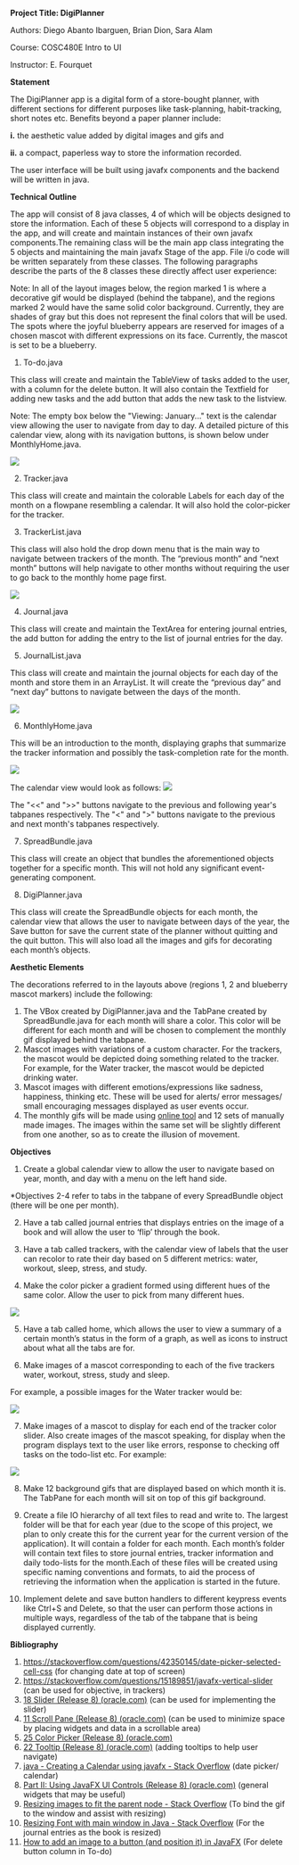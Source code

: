 ﻿**Project Title: DigiPlanner**

Authors: Diego Abanto Ibarguen, Brian Dion, Sara Alam 

Course: COSC480E Intro to UI

Instructor: E. Fourquet

**Statement**

The DigiPlanner app is a digital form of a store-bought planner, with different sections for different purposes like task-planning, habit-tracking, short notes etc. Benefits beyond a paper planner include: 

**i.** the aesthetic value added by digital images and gifs and 

**ii.** a compact, paperless way to store the information recorded.

The user interface will be built using javafx components and the backend will be written in java.

**Technical Outline**

The app will consist of 8 java classes, 4 of which will be objects designed to store the information. Each of these 5 objects will correspond to a display in the app, and will create and maintain instances of their own javafx components.The remaining class will be the main app class integrating the 5 objects and maintaining the main javafx Stage of the app. File i/o code will be written separately from these classes. The following paragraphs describe the parts of the 8 classes these directly affect user experience:

Note: In all of the layout images below, the region marked 1 is where a decorative gif would be displayed (behind the tabpane), and the regions marked 2 would have the same solid color background. Currently, they are shades of gray but this does not represent the final colors that will be used. The spots where the joyful blueberry appears are reserved for images of a chosen mascot with different expressions on its face. Currently, the mascot is set to be a blueberry.

1. To-do.java

This class will create and maintain the TableView of tasks added to the user, with a column for the delete button. It will also contain the Textfield for adding new tasks and the add button that adds the new task to the listview.

Note: The empty box below the "Viewing: January..." text is the calendar view allowing the user to navigate from day to day. A detailed picture of this calendar view, along with its navigation buttons, is shown below under MonthlyHome.java.

![](Aspose.Words.0389e381-3f65-4263-8a5b-31437e634615.001.jpeg)

2. Tracker.java

This class will create and maintain the colorable Labels for each day of the month on a flowpane resembling a calendar. It will also hold the color-picker for the tracker.

3. TrackerList.java

This class will also hold the drop down menu that is the main way to navigate between trackers of the month. The “previous month” and “next month” buttons will help navigate to other months without requiring the user to go back to the monthly home page first.

![](Aspose.Words.0389e381-3f65-4263-8a5b-31437e634615.002.jpeg)

4. Journal.java

This class will create and maintain the TextArea for entering journal entries, the add button for adding the entry to the list of journal entries for the day.

5. JournalList.java

This class will create and maintain the journal objects for each day of the month and store them in an ArrayList. It will create the “previous day” and “next day” buttons to navigate between the days of the month.

![](Aspose.Words.0389e381-3f65-4263-8a5b-31437e634615.003.jpeg)

6. MonthlyHome.java

This will be an introduction to the month, displaying graphs that summarize the tracker information and possibly the task-completion rate for the month.

![](Aspose.Words.0389e381-3f65-4263-8a5b-31437e634615.004.jpeg)

The calendar view would look as follows:
![](Aspose.Words.0389e381-3f65-4263-8a5b-31437e634615.005.jpeg)

The "<<" and ">>" buttons navigate to the previous and following year's tabpanes respectively. The "<" and ">" buttons navigate to the previous and next month's tabpanes respectively.

7. SpreadBundle.java

This class will create an object that bundles the aforementioned objects together for a specific month. This will not hold any significant event-generating component.

8. DigiPlanner.java

This class will create the SpreadBundle objects for each month, the calendar view that allows the user to navigate between days of the year, the Save button for save the current state of the planner without quitting and the quit button. This will also load all the images and gifs for decorating each month’s objects.


**Aesthetic Elements**


The decorations referred to in the layouts above (regions 1, 2 and blueberry mascot markers) include the following:

1. The VBox created by DigiPlanner.java and the TabPane created by SpreadBundle.java for each month will share a color. This color will be different for each month and will be chosen to complement the monthly gif displayed behind the tabpane.
2. Mascot images with variations of a custom character. For the trackers, the mascot would be depicted doing something related to the tracker. For example, for the Water tracker, the mascot would be depicted drinking water.
3. Mascot images with different emotions/expressions like sadness, happiness, thinking etc. These will be used for alerts/ error messages/ small encouraging messages displayed as user events occur.
4. The monthly gifs will be made using [online tool](https://ezgif.com/optimize/ezgif-5-d7f46a0b5d.gif) and 12 sets of manually made images. The images within the same set will be slightly different from one another, so as to create the illusion of movement.

**Objectives**

1. Create a global calendar view to allow the user to navigate based on year, month, and day with a menu on the left hand side.

\*Objectives 2-4 refer to tabs in the tabpane of every SpreadBundle object (there will be one per month).

2. Have a tab called journal entries that displays entries on the image of a book and will allow the user to ‘flip’ through the book.
   
3. Have a tab called trackers, with the calendar view of labels that the user can recolor to rate their day based on 5 different metrics: water, workout, sleep, stress, and study.
4. Make the color picker a gradient formed using different hues of the same color. Allow the user to pick from many different hues.

![](color_picker.png)

5. Have a tab called home, which allows the user to view a summary of a certain month’s status in the form of a graph, as well as icons to instruct about what all the tabs are for.
   
6. Make images of a mascot corresponding to each of the five trackers water, workout, stress, study and sleep.

For example, a possible images for the Water tracker would be:

![](mascot_water.png)

7. Make images of a mascot to display for each end of the tracker color slider. Also create images of the mascot speaking, for display when the program displays text to the user like errors, response to checking off tasks on the todo-list etc. For example:

![](BlueBerryFaces2.png)

8. Make 12 background gifs that are displayed based on which month it is. The TabPane for each month will sit on top of this gif background.
   
9.  Create a file IO hierarchy of all text files to read and write to. The largest folder will be that for each year (due to the scope of this project, we plan to only create this for the current year for the current version of the application). It will contain a folder for each month. Each month’s folder will contain text files to store journal entries, tracker information and daily todo-lists for the month.Each of these files will be created using specific naming conventions and formats, to aid the process of retrieving the information when the application is started in the future.
    
10. Implement delete and save button handlers to different keypress events like Ctrl+S and Delete, so that the user can perform those actions in multiple ways, regardless of the tab of the tabpane that is being displayed currently.

**Bibliography**

1. <https://stackoverflow.com/questions/42350145/date-picker-selected-cell-css> (for changing date at top of screen)
2. <https://stackoverflow.com/questions/15189851/javafx-vertical-slider> (can be used for objective, in trackers)
3. [18 Slider (Release 8) (oracle.com)](https://docs.oracle.com/javase/8/javafx/user-interface-tutorial/slider.htm#CCHFBJCH) (can be used for implementing the slider)
4. [11 Scroll Pane (Release 8) (oracle.com)](https://docs.oracle.com/javase/8/javafx/user-interface-tutorial/scrollpane.htm#CBBFFBCH) (can be used to minimize space by placing widgets and data in a scrollable area)
5. [25 Color Picker (Release 8) (oracle.com)](https://docs.oracle.com/javase/8/javafx/user-interface-tutorial/color-picker.htm#BABHFGHA)
6. [22 Tooltip (Release 8) (oracle.com)](https://docs.oracle.com/javase/8/javafx/user-interface-tutorial/tooltip.htm#BABBIJBJ) (adding tooltips to help user navigate)
7. [java - Creating a Calendar using javafx - Stack Overflow](https://stackoverflow.com/questions/33281588/creating-a-calendar-using-javafx) (date picker/ calendar)
8. [Part II: Using JavaFX UI Controls (Release 8) (oracle.com)](https://docs.oracle.com/javase/8/javafx/user-interface-tutorial/ui_controls.htm) (general widgets that may be useful)
9. [Resizing images to fit the parent node - Stack Overflow](https://stackoverflow.com/questions/12630296/resizing-images-to-fit-the-parent-node) (To bind the gif to the window and assist with resizing)
10. [Resizing Font with main window in Java - Stack Overflow](https://stackoverflow.com/questions/51661941/resizing-font-with-main-window-in-javahttps://stackoverflow.com/questions/51661941/resizing-font-with-main-window-in-java) (For the journal entries as the book is resized)
11. [How to add an image to a button (and position it) in JavaFX](https://edencoding.com/how-to-add-an-image-to-a-button/) (For delete button column in To-do)



